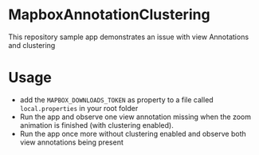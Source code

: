 # MapboxAnnotationClustering
This repository sample app demonstrates an issue with view Annotations and clustering

# Usage
- add the `MAPBOX_DOWNLOADS_TOKEN` as property to a file called `local.properties` in your root folder
- Run the app and observe one view annotation missing when the zoom animation is finished (with clustering enabled).
- Run the app once more without clustering enabled and observe both view annotations being present


